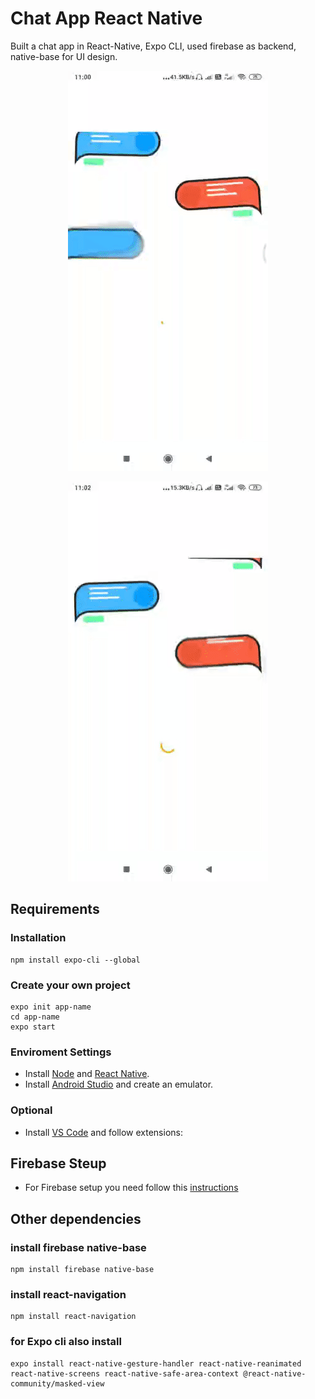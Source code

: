 # Chat App React Native

Built a chat app in React-Native, Expo CLI, used firebase as backend, native-base for UI design.

<p align="center">
<img src="https://github.com/rachit-keshari/Chat-App-React-Native/blob/main/screenshots/chat-01.gif">
</p>
<p align="center">
  <img src="https://github.com/rachit-keshari/Chat-App-React-Native/blob/main/screenshots/chat-00.gif">
</p>

## Requirements

### Installation
```
npm install expo-cli --global
```
### Create your own project
```
expo init app-name
cd app-name
expo start
```
### Enviroment Settings

- Install [Node](https://nodejs.org) and [React Native](https://facebook.github.io/react-native/).
- Install [Android Studio](https://developer.android.com/studio/index.html) and create an emulator.

### Optional

- Install [VS Code](https://code.visualstudio.com/) and follow extensions: 

## Firebase Steup

- For Firebase setup you need follow this [instructions](https://firebase.google.com/docs/android/setup)

## Other dependencies

### install firebase native-base
```
npm install firebase native-base
```
### install react-navigation
```
npm install react-navigation 
```
### for Expo cli also install
```
expo install react-native-gesture-handler react-native-reanimated react-native-screens react-native-safe-area-context @react-native-community/masked-view
```




